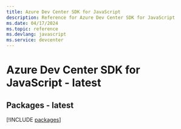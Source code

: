 ```yaml
---
title: Azure Dev Center SDK for JavaScript
description: Reference for Azure Dev Center SDK for JavaScript
ms.date: 04/17/2024
ms.topic: reference
ms.devlang: javascript
ms.service: devcenter
---
```

# Azure Dev Center SDK for JavaScript - latest
## Packages - latest
[!INCLUDE [packages](dev-center-index.md)]